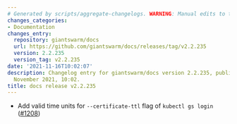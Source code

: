```yaml
---
# Generated by scripts/aggregate-changelogs. WARNING: Manual edits to this files will be overwritten.
changes_categories:
- Documentation
changes_entry:
  repository: giantswarm/docs
  url: https://github.com/giantswarm/docs/releases/tag/v2.2.235
  version: 2.2.235
  version_tag: v2.2.235
date: '2021-11-16T10:02:07'
description: Changelog entry for giantswarm/docs version 2.2.235, published on 16
  November 2021, 10:02.
title: docs release v2.2.235
---
```


- Add valid time units for `--certificate-ttl` flag of `kubectl gs login` ([#1208](https://github.com/giantswarm/docs/pull/1208))
